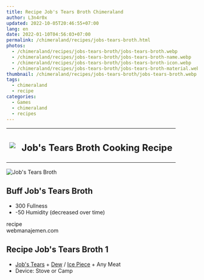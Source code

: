 ```yaml
---
title: Recipe Job's Tears Broth Chimeraland
author: L3n4r0x
updated: 2022-10-05T20:46:55+07:00
lang: en
date: 2022-01-10T04:56:03+07:00
permalink: /chimeraland/recipes/jobs-tears-broth.html
photos:
  - /chimeraland/recipes/jobs-tears-broth/jobs-tears-broth.webp
  - /chimeraland/recipes/jobs-tears-broth/jobs-tears-broth-name.webp
  - /chimeraland/recipes/jobs-tears-broth/jobs-tears-broth-icon.webp
  - /chimeraland/recipes/jobs-tears-broth/jobs-tears-broth-material.webp
thumbnail: /chimeraland/recipes/jobs-tears-broth/jobs-tears-broth.webp
tags:
  - chimeraland
  - recipe
categories:
  - Games
  - chimeraland
  - recipes
---
```


<section id="bootstrap-wrapper">
  <link
    rel="stylesheet"
    href="https://rawcdn.githack.com/dimaslanjaka/Web-Manajemen/870a349/css/bootstrap-5-3-0-alpha3-wrapper.css"
  />
  <div class="row mb-2">
    <div class="col-md-12 mb-2">
      <table class="table" id="post-info">
        <tbody>
          <tr>
            <td>
              <img
                class="d-inline-block me-2"
                src="/chimeraland/recipes/jobs-tears-broth/jobs-tears-broth-icon.webp"
                width="auto"
                height="auto"
              />
            </td>
            <td><h1 class="fs-5">Job&#x27;s Tears Broth Cooking Recipe</h1></td>
          </tr>
        </tbody>
      </table>
    </div>
  </div>
  <div class="card mb-2 bg-dark text-light">
    <div class="row g-0">
      <div class="col-sm-4 position-relative mb-2">
        <img
          src="/chimeraland/recipes/jobs-tears-broth/jobs-tears-broth-material.webp"
          class="card-img fit-cover w-100 h-100"
          alt="Job&#x27;s Tears Broth"
          data-fancybox="true"
        />
      </div>
      <div class="col-sm-8 mb-2">
        <div class="card-body">
          <h2 class="card-title fs-5">Buff Job&#x27;s Tears Broth</h2>
          <div class="card-text">
            <ul>
              <li>300 Fullness</li>
              <li>-50 Humidity (decreased over time)</li>
            </ul>
          </div>
          <span class="badge rounded-pill bg-dark text-white">recipe</span>
        </div>
        <div class="card-footer text-end text-muted">webmanajemen.com</div>
      </div>
    </div>
  </div>
  <div class="row mb-2">
    <div class="col-12 col-lg-6 recipe-item mb-2">
      <div class="card">
        <div class="card-body">
          <h2 class="card-title fs-5">Recipe Job&#x27;s Tears Broth 1</h2>
          <div class="card-text">
            <ul>
              <li>
                <a
                  class="text-decoration-none"
                  href="/chimeraland/materials/job&#x27;s-tears.html"
                  >Job&#x27;s Tears</a
                ><span> + </span
                ><a
                  class="text-decoration-none"
                  href="/chimeraland/materials/dew.html"
                  >Dew</a
                ><span> / </span
                ><a
                  class="text-decoration-none"
                  href="/chimeraland/materials/ice-piece.html"
                  >Ice Piece</a
                ><span> + </span>Any Meat
              </li>
              <li>Device: Stove or Camp</li>
            </ul>
          </div>
        </div>
      </div>
    </div>
  </div>
</section>